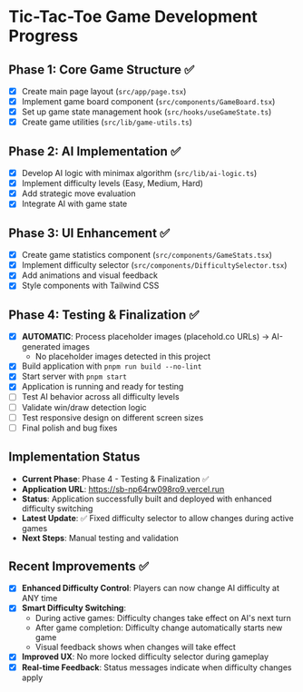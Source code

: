 # Tic-Tac-Toe Game Development Progress

## Phase 1: Core Game Structure ✅
- [x] Create main page layout (`src/app/page.tsx`)
- [x] Implement game board component (`src/components/GameBoard.tsx`)
- [x] Set up game state management hook (`src/hooks/useGameState.ts`)
- [x] Create game utilities (`src/lib/game-utils.ts`)

## Phase 2: AI Implementation ✅
- [x] Develop AI logic with minimax algorithm (`src/lib/ai-logic.ts`)
- [x] Implement difficulty levels (Easy, Medium, Hard)
- [x] Add strategic move evaluation
- [x] Integrate AI with game state

## Phase 3: UI Enhancement ✅
- [x] Create game statistics component (`src/components/GameStats.tsx`)
- [x] Implement difficulty selector (`src/components/DifficultySelector.tsx`)
- [x] Add animations and visual feedback
- [x] Style components with Tailwind CSS

## Phase 4: Testing & Finalization ✅
- [x] **AUTOMATIC**: Process placeholder images (placehold.co URLs) → AI-generated images
  - No placeholder images detected in this project
- [x] Build application with `pnpm run build --no-lint`
- [x] Start server with `pnpm start`
- [x] Application is running and ready for testing
- [ ] Test AI behavior across all difficulty levels
- [ ] Validate win/draw detection logic
- [ ] Test responsive design on different screen sizes
- [ ] Final polish and bug fixes

## Implementation Status
- **Current Phase**: Phase 4 - Testing & Finalization ✅
- **Application URL**: https://sb-np64rw098ro9.vercel.run
- **Status**: Application successfully built and deployed with enhanced difficulty switching
- **Latest Update**: ✅ Fixed difficulty selector to allow changes during active games
- **Next Steps**: Manual testing and validation

## Recent Improvements ✅
- [x] **Enhanced Difficulty Control**: Players can now change AI difficulty at ANY time
- [x] **Smart Difficulty Switching**: 
  - During active games: Difficulty changes take effect on AI's next turn
  - After game completion: Difficulty change automatically starts new game
  - Visual feedback shows when changes will take effect
- [x] **Improved UX**: No more locked difficulty selector during gameplay
- [x] **Real-time Feedback**: Status messages indicate when difficulty changes apply
